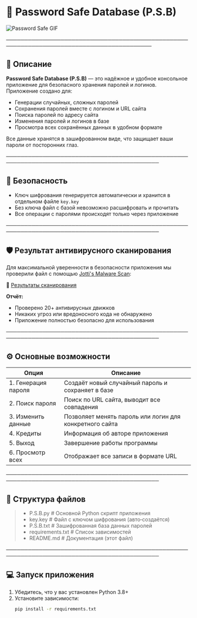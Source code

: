 # 🔐 Password Safe Database (P.S.B)

![Password Safe GIF](https://media2.giphy.com/media/v1.Y2lkPTZjMDliOTUydWl1MXE5ZnllMG5hMmNrcmdkNXd0dGJsbzQyNnV2MHA3emtubHB1eCZlcD12MV9naWZzX3NlYXJjaCZjdD1n/coxQHKASG60HrHtvkt/source.gif)

──────────────────────────────────────────────────────────────────────────────────────────

## 📌 Описание

**Password Safe Database (P.S.B)** — это надёжное и удобное консольное приложение для безопасного хранения паролей и логинов.  
Приложение создано для:

- Генерации случайных, сложных паролей  
- Сохранения паролей вместе с логином и URL сайта  
- Поиска паролей по адресу сайта  
- Изменения паролей и логинов в базе  
- Просмотра всех сохранённых данных в удобном формате  

Все данные хранятся в зашифрованном виде, что защищает ваши пароли от посторонних глаз.

────────────────────────────────────────────────────────────────────────────────────────────

## 🔐 Безопасность

- Ключ шифрования генерируется автоматически и хранится в отдельном файле `key.key`  
- Без ключа файл с базой невозможно расшифровать и прочитать  
- Все операции с паролями происходят только через приложение  

────────────────────────────────────────────────────────────────────────────────────────────

## 🛡️ Результат антивирусного сканирования

Для максимальной уверенности в безопасности приложения мы проверили файл с помощью [Jotti's Malware Scan](https://virusscan.jotti.org):

🔗 [Результаты сканирования](https://virusscan.jotti.org/en-US/filescanjob/c7bwpjrqzy)  

**Отчёт:**  
- Проверено 20+ антивирусных движков  
- Никаких угроз или вредоносного кода не обнаружено  
- Приложение полностью безопасно для использования

────────────────────────────────────────────────────────────────────────────────────────────

## ⚙️ Основные возможности

| Опция              | Описание                                                |
|--------------------|---------------------------------------------------------|
| 1. Генерация пароля | Создаёт новый случайный пароль и сохраняет в базе       |
| 2. Поиск пароля     | Поиск по URL сайта, выводит все совпадения              |
| 3. Изменить данные  | Позволяет менять пароль или логин для конкретного сайта |
| 4. Кредиты          | Информация об авторе приложения                          |
| 5. Выход            | Завершение работы программы                              |
| 6. Просмотр всех    | Отображает все записи в формате URL | Логин | Пароль | Дата |

────────────────────────────────────────────────────────────────────────────────────────────

## 📂 Структура файлов

> - P.S.B.py # Основной Python скрипт приложения
> - key.key # Файл с ключом шифрования (авто‑создаётся)
> - P.S.B.txt # Зашифрованная база данных паролей
> - requirements.txt # Список зависимостей
> - README.md # Документация (этот файл)


────────────────────────────────────────────────────────────────────────────────────────────

## 💻 Запуск приложения

1. Убедитесь, что у вас установлен Python 3.8+  
2. Установите зависимости:  
   ```bash
   pip install -r requirements.txt
